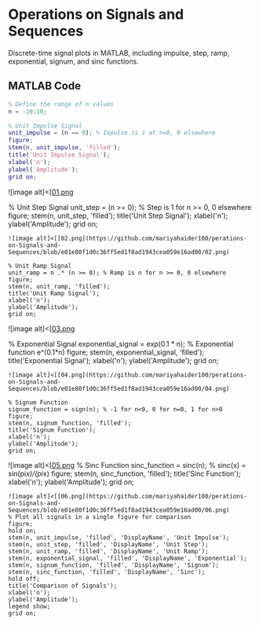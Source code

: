 
# Operations on Signals and Sequences

Discrete-time signal plots in MATLAB, including impulse, step, ramp, exponential, signum, and sinc functions.

## MATLAB Code

```matlab
% Define the range of n values
n = -10:10;

% Unit Impulse Signal
unit_impulse = (n == 0); % Impulse is 1 at n=0, 0 elsewhere
figure;
stem(n, unit_impulse, 'filled');
title('Unit Impulse Signal');
xlabel('n');
ylabel('Amplitude');
grid on;
```
![image alt]<[[01.png](https://github.com/mariyahaider100/perations-on-Signals-and-Sequences/blob/91c6612da71655e9405c2544e11ed3590ac81951/01.png)

% Unit Step Signal
unit_step = (n >= 0); % Step is 1 for n >= 0, 0 elsewhere
figure;
stem(n, unit_step, 'filled');
title('Unit Step Signal');
xlabel('n');
ylabel('Amplitude');
grid on;
```
![image alt]<[[02.png](https://github.com/mariyahaider100/perations-on-Signals-and-Sequences/blob/e01e80f1d0c36ff5ed1f8ad1943cea059e16ad00/02.png)

% Unit Ramp Signal
unit_ramp = n .* (n >= 0); % Ramp is n for n >= 0, 0 elsewhere
figure;
stem(n, unit_ramp, 'filled');
title('Unit Ramp Signal');
xlabel('n');
ylabel('Amplitude');
grid on;
```
![image alt]<[[03.png](https://github.com/mariyahaider100/perations-on-Signals-and-Sequences/blob/e01e80f1d0c36ff5ed1f8ad1943cea059e16ad00/03.png)

% Exponential Signal
exponential_signal = exp(0.1 * n); % Exponential function e^(0.1*n)
figure;
stem(n, exponential_signal, 'filled');
title('Exponential Signal');
xlabel('n');
ylabel('Amplitude');
grid on;
```
![image alt]<[[04.png](https://github.com/mariyahaider100/perations-on-Signals-and-Sequences/blob/e01e80f1d0c36ff5ed1f8ad1943cea059e16ad00/04.png) 

% Signum Function
signum_function = sign(n); % -1 for n<0, 0 for n=0, 1 for n>0
figure;
stem(n, signum_function, 'filled');
title('Signum Function');
xlabel('n');
ylabel('Amplitude');
grid on;
```
![image alt]<[[05.png](https://github.com/mariyahaider100/perations-on-Signals-and-Sequences/blob/e01e80f1d0c36ff5ed1f8ad1943cea059e16ad00/05.png)
% Sinc Function
sinc_function = sinc(n); % sinc(x) = sin(pi*x)/(pi*x)
figure;
stem(n, sinc_function, 'filled');
title('Sinc Function');
xlabel('n');
ylabel('Amplitude');
grid on;
```
![image alt]<[[06.png](https://github.com/mariyahaider100/perations-on-Signals-and-Sequences/blob/e01e80f1d0c36ff5ed1f8ad1943cea059e16ad00/06.png) 
% Plot all signals in a single figure for comparison
figure;
hold on;
stem(n, unit_impulse, 'filled', 'DisplayName', 'Unit Impulse');
stem(n, unit_step, 'filled', 'DisplayName', 'Unit Step');
stem(n, unit_ramp, 'filled', 'DisplayName', 'Unit Ramp');
stem(n, exponential_signal, 'filled', 'DisplayName', 'Exponential');
stem(n, signum_function, 'filled', 'DisplayName', 'Signum');
stem(n, sinc_function, 'filled', 'DisplayName', 'Sinc');
hold off;
title('Comparison of Signals');
xlabel('n');
ylabel('Amplitude');
legend show;
grid on;
```
